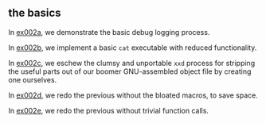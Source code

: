 ## the basics

In [ex002a](ex002a_debug_log_demo), we demonstrate the basic debug logging process.

In [ex002b](ex002b_cat), we implement a basic `cat` executable with reduced functionality.

In [ex002c](ex002c_extract_bin), we eschew the clumsy and unportable `xxd` process for stripping the useful parts out of our boomer GNU-assembled object file by creating one ourselves.

In [ex002d](ex002d_extract_bin_macroless), we redo the previous without the bloated macros, to save space.

In [ex002e](ex002e_extract_bin_functionless), we redo the previous without trivial function calls.
